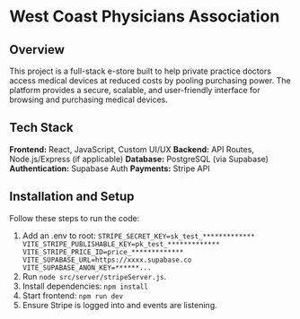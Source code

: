 # West Coast Physicians Association

## Overview

This project is a full-stack e-store built to help private practice doctors access medical devices at reduced costs by pooling purchasing power. The platform provides a secure, scalable, and user-friendly interface for browsing and purchasing medical devices.

## Tech Stack
**Frontend:** React, JavaScript, Custom UI/UX
**Backend:** API Routes, Node.js/Express (if applicable)
**Database:** PostgreSQL (via Supabase)
**Authentication:** Supabase Auth
**Payments:** Stripe API

## Installation and Setup
Follow these steps to run the code:
1. Add an .env to root:
   `STRIPE_SECRET_KEY=sk_test_*************
   VITE_STRIPE_PUBLISHABLE_KEY=pk_test_*************
   VITE_STRIPE_PRICE_ID=price_*************
   VITE_SUPABASE_URL=https://xxxx.supabase.co
   VITE_SUPABASE_ANON_KEY=******...`
2. Run `node src/server/stripeServer.js`.
3. Install dependencies:
   `npm install`
4. Start frontend:
   `npm run dev`
5. Ensure Stripe is logged into and events are listening.
